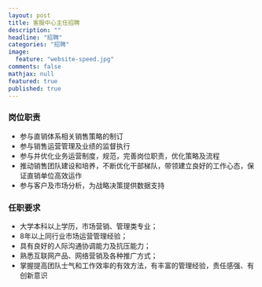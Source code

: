 ```yaml
---
layout: post
title: 客服中心主任招聘
description: ""
headline: "招聘"
categories: "招聘"
image: 
  feature: "website-speed.jpg"
comments: false
mathjax: null
featured: true
published: true
---
```


### 岗位职责 ###

* 参与直销体系相关销售策略的制订 
* 参与销售运营管理及业绩的监督执行 
* 参与并优化业务运营制度，规范，完善岗位职责，优化策略及流程 
* 推动销售团队建设和培养，不断优化干部梯队，带领建立良好的工作心态，保证直销单位高效运作 
* 参与客户及市场分析，为战略决策提供数据支持

### 任职要求 ###

* 大学本科以上学历，市场营销、管理类专业； 
* 8年以上同行业市场运营管理经验； 
* 具有良好的人际沟通协调能力及抗压能力； 
* 熟悉互联网产品、网络营销及各种推广方式； 
* 掌握提高团队士气和工作效率的有效方法，有丰富的管理经验，责任感强、有创新意识